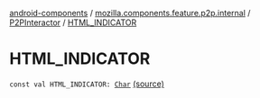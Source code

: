 [android-components](../../index.md) / [mozilla.components.feature.p2p.internal](../index.md) / [P2PInteractor](index.md) / [HTML_INDICATOR](./-h-t-m-l_-i-n-d-i-c-a-t-o-r.md)

# HTML_INDICATOR

`const val HTML_INDICATOR: `[`Char`](https://kotlinlang.org/api/latest/jvm/stdlib/kotlin/-char/index.html) [(source)](https://github.com/mozilla-mobile/android-components/blob/master/components/feature/p2p/src/main/java/mozilla/components/feature/p2p/internal/P2PInteractor.kt#L139)